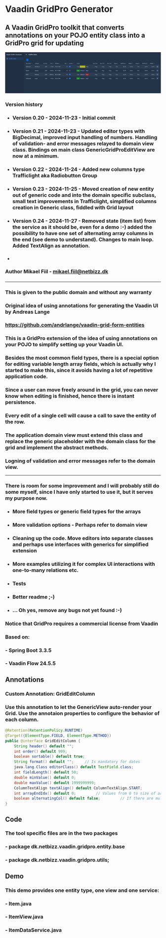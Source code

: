 # Vaadin GridPro Generator

## A Vaadin GridPro toolkit that converts annotations on your POJO entity class into a GridPro grid for updating
![cover image](https://github.com/MikaelFiil/vaadin-gridpro-generator/blob/main/cover.png?raw=true)

### Version history
* ### Version 0.20 - 2024-11-23  - Initial commit
* ### Version 0.21 - 2024-11-23  - Updated editor types with BigDecimal, improved input handling of numbers. Handling of validation- and error messages relayed to domain view class. Bindings on main class GenericGridProEditView are now at a minimum.
* ### Version 0.22 - 2024-11-24  - Added new columns type Trafficlight aka Radiobutton Group
* ### Version 0.23 - 2024-11-25  - Moved creation of new entity out of generic code and into the domain specific subclass, small text improvements in Trafficlight, simplified columns creation in Generic class, fiddled with Grid layout
* ### Version 0.24 - 2024-11-27  - Removed state (item list) from the service as it should be, even for a demo :-) added the possibility to have one set of alternating array columns in the end (see demo to understand). Changes to main loop. Added TextAlign as annotation. 
* ###        
### Author Mikael Fiil - mikael.fiil@netbizz.dk
###

*** 
### This is given to the public domain and without any warranty
### Original idea of using annotations for generating the Vaadin UI by Andreas Lange
### https://github.com/andrlange/vaadin-grid-form-entities
###
### This is a GridPro extension of the idea of using annotations on your POJO to simplify setting up your Vaadin UI.
### Besides the most common field types, there is a special option for editing variable length array fields, which is actually why I started to make this, since it avoids having a lot of repetitive application code.
### Since a user can move freely around in the grid, you can never know when editing is finished, hence there is instant persistence.
### Every edit of a single cell will cause a call to save the entity of the row.
### The application domain view must extend this class and replace the generic placeholder with the domain class for the grid and implement the abstract methods.
### Logning of validation and error messages refer to the domain view.
***
### There is room for some improvement and I will probably still do some myself, since I have only started to use it, but it serves my purpose now.
* ### More field types or generic field types for the arrays
* ### More validation options - Perhaps refer to domain view
* ### Cleaning up the code. Move editors into separate classes and perhaps use interfaces with generics for simplified extension 
* ### More examples utilizing it for complex UI interactions with one-to-many relations etc.
* ### Tests
* ### Better readme ;-) 
* ### ... Oh yes, remove any bugs not yet found :-)
###
###  Notice that GridPro requires a commercial license from Vaadin
###

### Based on:
### - Spring Boot 3.3.5
### - Vaadin Flow 24.5.5

## Annotations

### Custom Annotation: GridEditColumn
### Use this annotation to let the GenericView auto-render your Grid. Use the annotaion properties to configure the behavior of each column. 

```JAVA
@Retention(RetentionPolicy.RUNTIME)
@Target({ElementType.FIELD, ElementType.METHOD})
public @interface GridEditColumn {
    String header() default "";
    int order() default 999;
    boolean sortable() default true;
    String format() default "";     // Is mandatory for dates
    java.lang.Class editorClass() default TextField.class;
    int fieldLength() default 50;
    double minValue() default 0;
    double maxValue() default 1999999999;
    ColumnTextAlign textAlign() default ColumnTextAlign.START;
    int arrayEndIdx() default 0;         // Values from 0 to size of array
    boolean alternatingCol() default false;         // If there are multiple array columns they may alternate in the grid
}
```

## Code
### The tool specific files are in the two packages
###  - package dk.netbizz.vaadin.gridpro.entity.base
###  - package dk.netbizz.vaadin.gridpro.utils;
### 

## Demo
### This demo provides one entity type, one view and one service:
### - Item.java
### - ItemView.java
### - ItemDataService.java
